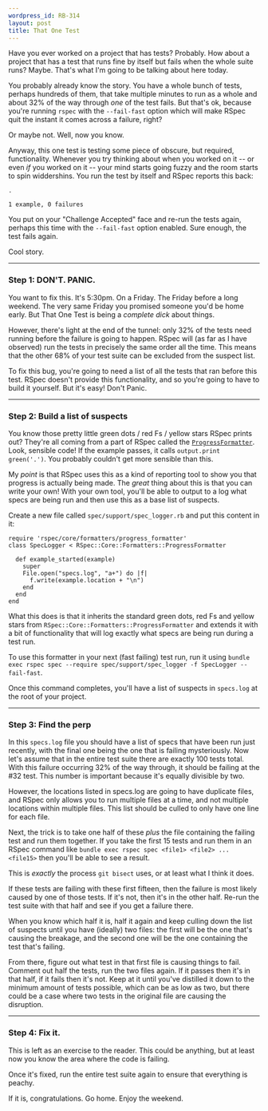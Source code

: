 ```yaml
--- 
wordpress_id: RB-314
layout: post
title: That One Test
---
```


Have you ever worked on a project that has tests? Probably. How about a project that has a test that runs fine by itself but fails when the whole suite runs? Maybe. That's what I'm going to be talking about here today.

You probably already know the story. You have a whole bunch of tests, perhaps hundreds of them, that take multiple minutes to run as a whole and about 32% of the way through *one* of the test fails. But that's ok, because you're running `rspec` with the `--fail-fast` option which will make RSpec quit the instant it comes across a failure, right?

Or maybe not. Well, now you know.

Anyway, this one test is testing some piece of obscure, but required, functionality. Whenever you try thinking about when you worked on it -- or even *if* you worked on it -- your mind starts going fuzzy and the room starts to spin widdershins. You run the test by itself and RSpec reports this back:

    .
    
    1 example, 0 failures

You put on your "Challenge Accepted" face and re-run the tests again, perhaps this time with the `--fail-fast` option enabled. Sure enough, the test fails again. 

Cool story.

----

### Step 1: DON'T. PANIC.

You want to fix this. It's 5:30pm. On a Friday. The Friday before a long weekend. The very same Friday you promised someone you'd be home early. But That One Test is being a *complete dick* about things.

However, there's light at the end of the tunnel: only 32% of the tests need running before the failure is going to happen. RSpec will (as far as I have observed) run the tests in precisely the same order all the time. This means that the other 68% of your test suite can be excluded from the suspect list.

To fix this bug, you're going to need a list of all the tests that ran before this test. RSpec doesn't provide this functionality, and so you're going to have to build it yourself. But it's easy! Don't Panic.

----

### Step 2: Build a list of suspects

You know those pretty little green dots / red Fs / yellow stars RSpec prints out? They're all coming from a part of RSpec called the <a href='https://github.com/rspec/rspec-core/blob/master/lib/rspec/core/formatters/progress_formatter.rb'>`ProgressFormatter`</a>. Look, sensible code! If the example passes, it calls `output.print green('.')`. You probably couldn't get more sensible than this.

My *point* is that RSpec uses this as a kind of reporting tool to show you that progress is actually being made. The *great* thing about this is that you can write your own! With your own tool, you'll be able to output to a log what specs are being run and then use this as a base list of suspects.

Create a new file called `spec/support/spec_logger.rb` and put this content in it:

    require 'rspec/core/formatters/progress_formatter'
    class SpecLogger < RSpec::Core::Formatters::ProgressFormatter

      def example_started(example)
        super
        File.open("specs.log", "a+") do |f|
          f.write(example.location + "\n")
        end
      end
    end

What this does is that it inherits the standard green dots, red Fs and yellow stars from `RSpec::Core::Formatters::ProgressFormatter` and extends it with a bit of functionality that will log exactly what specs are being run during a test run.

To use this formatter in your next (fast failing) test run, run it using `bundle exec rspec spec --require spec/support/spec_logger -f SpecLogger --fail-fast`.

Once this command completes, you'll have a list of suspects in `specs.log` at the root of your project.

----

### Step 3: Find the perp

In this `specs.log` file you should have a list of specs that have been run just recently, with the final one being the one that is failing mysteriously. Now let's assume that in the entire test suite there are exactly 100 tests total. With this failure occurring 32% of the way through, it should be failing at the #32 test. This number is important because it's equally divisible by two.

However, the locations listed in specs.log are going to have duplicate files, and RSpec only allows you to run multiple files at a time, and not multiple locations within multiple files. This list should be culled to only have one line for each file.

Next, the trick is to take one half of these *plus* the file containing the failing test and run them together. If you take the first 15 tests and run them in an RSpec command like `bundle exec rspec spec <file1> <file2> ... <file15>` then you'll be able to see a result.
  
This is *exactly* the process `git bisect` uses, or at least what I think it does.
  
If these tests are failing with these first fifteen, then the failure is most likely caused by one of those tests. If it's not, then it's in the other half. Re-run the test suite with that half and see if you get a failure there.

When you know which half it is, half it again and keep culling down the list of suspects until you have (ideally) two files: the first will be the one that's causing the breakage, and the second one will be the one containing the test that's failing.

From there, figure out what test in that first file is causing things to fail. Comment out half the tests, run the two files again. If it passes then it's in that half, if it fails then it's not. Keep at it until you've distilled it down to the minimum amount of tests possible, which can be as low as two, but there could be a case where two tests in the original file are causing the disruption.

---

### Step 4: Fix it.

This is left as an exercise to the reader. This could be anything, but at least now you know the area where the code is failing.

Once it's fixed, run the entire test suite again to ensure that everything is peachy. 

If it is, congratulations. Go home. Enjoy the weekend.
    
